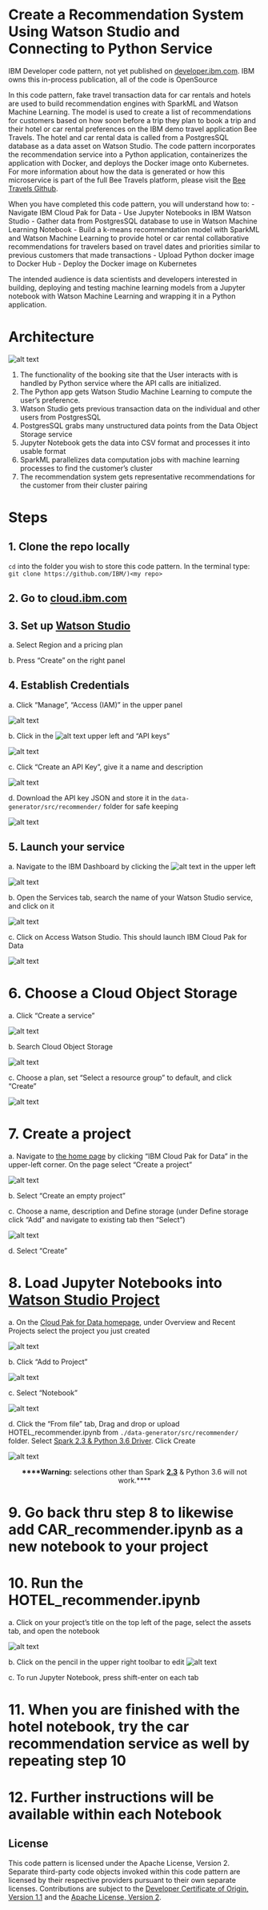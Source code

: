 # Create a Recommendation System Using Watson Studio and Connecting to Python Service
IBM Developer code pattern, not yet published on [developer.ibm.com](https://developer.ibm.com/). IBM owns this in-process publication, all of the code is OpenSource

In this code pattern, fake travel transaction data for car rentals and hotels are used to build recommendation engines with SparkML and Watson Machine Learning. The model is used to create a list of recommendations for customers based on how soon before a trip they plan to book a trip and their hotel or car rental preferences on the IBM demo travel application Bee Travels. The hotel and car rental data is called from a PostgresSQL database as a data asset on Watson Studio. The code pattern incorporates the recommendation service into a Python application, containerizes the application with Docker, and deploys the Docker image onto Kubernetes. For more information about how the data is generated or how this microservice is part of the full Bee Travels platform, please visit the [Bee Travels Github](https://github.com/bee-travels/). 

When you have completed this code pattern, you will understand how to:
    - Navigate IBM Cloud Pak for Data
    - Use Jupyter Notebooks in IBM Watson Studio
    - Gather data from PostgresSQL database to use in Watson Machine Learning Notebook
    - Build a k-means recommendation model with SparkML and Watson Machine Learning to provide hotel or car rental collaborative recommendations for travelers based on travel dates and priorities similar to previous customers that made transactions
    - Upload Python docker image to Docker Hub
    - Deploy the Docker image on Kubernetes
    
The intended audience is data scientists and developers interested in building, deploying and testing machine learning models from a Jupyter notebook with Watson Machine Learning and wrapping it in a Python application.

# Architecture
![alt text](https://github.com/mhrosen/recommendation-code-pattern/blob/master/Images-for-ReadMe/Image1.jpeg)

1. The functionality of the booking site that the User interacts with is handled by Python service where the API calls are initialized.
2. The Python app gets Watson Studio Machine Learning to compute the user’s preference.
3. Watson Studio gets previous transaction data on the individual and other users from PostgresSQL
4. PostgresSQL grabs many unstructured data points from the Data Object Storage service
5. Jupyter Notebook gets the data into CSV format and processes it into usable format
6. SparkML parallelizes data computation jobs with machine learning processes to find the customer’s cluster
7. The recommendation system gets representative recommendations for the customer from their cluster pairing

# Steps
 ## 1. Clone the repo locally
`cd` into the folder you wish to store this code pattern. In the terminal type:
        ```git clone https://github.com/IBM/)<my repo> ```
        
 ## 2. Go to [cloud.ibm.com](cloud.ibm.com)
 
 ## 3. Set up [Watson Studio](https://cloud.ibm.com/catalog/services/watson-studio)
 
   a. Select Region and a pricing plan
   
   
   b. Press “Create” on the right panel
   
 ## 4. Establish Credentials
 
   a. Click “Manage”, “Access (IAM)” in the upper panel
   
   ![alt text](https://github.com/mhrosen/recommendation-code-pattern/blob/master/Images-for-ReadMe/Image2.jpeg)
   

   b. Click in the ![alt text](https://github.com/mhrosen/recommendation-code-pattern/blob/master/Images-for-ReadMe/Image%208-2-20%20at%2011.05%20PM.jpeg) upper left and “API keys”
   
![alt text](https://github.com/mhrosen/recommendation-code-pattern/blob/master/Images-for-ReadMe/Image4.jpeg)

   
   c. Click “Create an API Key”, give it a name and description
   
![alt text](https://github.com/mhrosen/recommendation-code-pattern/blob/master/Images-for-ReadMe/Image5.jpeg)

    
   d. Download the API key JSON and store it in the ```data-generator/src/recommender/``` folder for safe keeping
   
![alt text](https://github.com/mhrosen/recommendation-code-pattern/blob/master/Images-for-ReadMe/Image6.jpeg)


 ## 5. Launch your service
 
   a. Navigate to the IBM Dashboard by clicking the ![alt text](https://github.com/mhrosen/recommendation-code-pattern/blob/master/Images-for-ReadMe/Image%208-2-20%20at%2011.05%20PM.jpeg) in the upper left

![alt text](https://github.com/mhrosen/recommendation-code-pattern/blob/master/Images-for-ReadMe/Image7.jpeg)


  b. Open the Services tab, search the name of your Watson Studio service, and click on it
  
![alt text](https://github.com/mhrosen/recommendation-code-pattern/blob/master/Images-for-ReadMe/Image8.jpeg)

  
  
  c. Click on Access Watson Studio. This should launch IBM Cloud Pak for Data
  
![alt text](https://github.com/mhrosen/recommendation-code-pattern/blob/master/Images-for-ReadMe/Image9.jpeg)


# 6. Choose a Cloud Object Storage 

  a. Click “Create a service”
  
![alt text](https://github.com/mhrosen/recommendation-code-pattern/blob/master/Images-for-ReadMe/Image10.jpeg)

  
  b. Search Cloud Object Storage
  
![alt text](https://github.com/mhrosen/recommendation-code-pattern/blob/master/Images-for-ReadMe/Image11.jpeg)

  
  c. Choose a plan, set “Select a resource group” to default, and click “Create”
  
  ![alt text](https://github.com/mhrosen/recommendation-code-pattern/blob/master/Images-for-ReadMe/Image13.jpeg)
  

# 7. Create a project

  a. Navigate to [the home page](https://dataplatform.cloud.ibm.com/home2?context=cpdaas) by clicking “IBM Cloud Pak for Data” in the upper-left corner. On the page select “Create a project”
  
![alt text](https://github.com/mhrosen/recommendation-code-pattern/blob/master/Images-for-ReadMe/Image14.jpeg)

  
  b. Select “Create an empty project”
  

  
  c. Choose a name, description and Define storage
 (under Define storage click “Add” and navigate to existing tab then “Select”)
 
![alt text](https://github.com/mhrosen/recommendation-code-pattern/blob/master/Images-for-ReadMe/Image15.jpeg)


  d. Select “Create”
  

# 8. Load Jupyter Notebooks into [Watson Studio Project](https://cloud.ibm.com/catalog/services/watson-studio)

  a. On the [Cloud Pak for Data homepage](https://dataplatform.cloud.ibm.com/home2?context=cpdaas), under Overview and Recent Projects select the project you just created
  
![alt text](https://github.com/mhrosen/recommendation-code-pattern/blob/master/Images-for-ReadMe/Image16.jpeg)



  b. Click “Add to Project”
  
![alt text](https://github.com/mhrosen/recommendation-code-pattern/blob/master/Images-for-ReadMe/Image17.jpeg)



  c. Select “Notebook”
  
![alt text](https://github.com/mhrosen/recommendation-code-pattern/blob/master/Images-for-ReadMe/Image18.jpeg)


  d. Click the “From file” tab, Drag and drop or upload HOTEL_recommender.ipynb from 
  ```./data-generator/src/recommender/``` folder. Select <ins>Spark 2.3 & Python 3.6 Driver</ins>. Click Create


![alt text](https://github.com/mhrosen/recommendation-code-pattern/blob/master/Images-for-ReadMe/Image19.jpeg)

<center><p><b>****Warning:</b>  selections other than Spark <ins><b>2.3</b></ins> & Python 3.6 will not work.****</p></center>


# 9. Go back thru step 8 to likewise add CAR_recommender.ipynb as a new notebook to your project


# 10. Run the HOTEL_recommender.ipynb

  a. Click on your project’s title on the top left of the page, select the assets tab, and open the notebook
  
![alt text](https://github.com/mhrosen/recommendation-code-pattern/blob/master/Images-for-ReadMe/Image20.jpeg)



  b. Click on the pencil in the upper right toolbar to edit
![alt text](https://github.com/mhrosen/recommendation-code-pattern/blob/master/Images-for-ReadMe/Image21.jpeg)

  



  c. To run Jupyter Notebook, press shift-enter on each tab
  
  
  # 11. When you are finished with the hotel notebook, try the car recommendation service as well by repeating step 10
  
  
  # 12. Further instructions will be available within each Notebook
  
  
  ## License
  
  This code pattern is licensed under the Apache License, Version 2. Separate third-party code objects invoked within this code pattern are licensed by their respective providers pursuant to their own separate licenses. Contributions are subject to the [Developer Certificate of Origin, Version 1.1](https://developercertificate.org/) and the [Apache License, Version 2](https://www.apache.org/licenses/LICENSE-2.0.txt).
